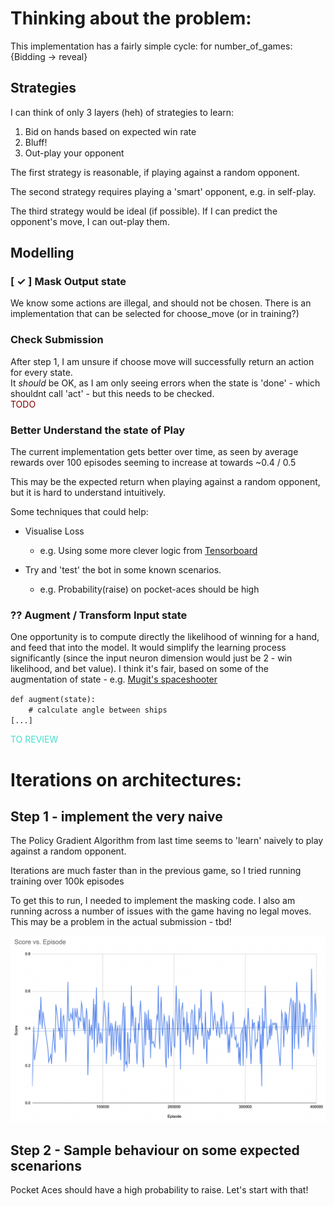 # Thinking about the problem:

This implementation has a fairly simple cycle:
for number_of_games:  
    {Bidding -> reveal}

## Strategies
I can think of only 3 layers (heh) of strategies to learn:  

1. Bid on hands based on expected win rate
2. Bluff! 
3. Out-play your opponent

The first strategy is reasonable, if playing against a random opponent. 

The second strategy requires playing a 'smart' opponent, e.g. in self-play.

The third strategy would be ideal (if possible). If I can predict the opponent's move, I can out-play them.

## Modelling


### [ ✓ ] Mask Output state
We know some actions are illegal, and should not be chosen. There is an implementation that can be selected for choose_move (or in training?)

### Check Submission 
After step 1, I am unsure if choose move will successfully return an action for every state.  
It *should* be OK, as I am only seeing errors when the state is 'done' - which shouldnt call 'act' - but this needs to be checked.  
<span style="color:maroon">TODO</span>

### Better Understand the state of Play 
The current implementation gets better over time, as seen by average rewards over 100 episodes seeming to increase at towards ~0.4 / 0.5 

This may be the expected return when playing against a random opponent, but it is hard to understand intuitively. 

Some techniques that could help:
- Visualise Loss 
    - e.g. Using some more clever logic from [Tensorboard](https://www.tensorflow.org/tensorboard/get_started)

- Try and 'test' the bot in some known scenarios. 
    - e.g. Probability(raise) on pocket-aces should be high


### ?? Augment / Transform Input state
One opportunity is to compute directly the likelihood of winning for a hand, and feed that into the model. 
It would simplify the learning process significantly (since the input neuron dimension would just be 2 - win likelihood, and bet value). 
I think it's fair, based on some of the augmentation of state - e.g. [Mugit's spaceshooter](https://s3.us-west-2.amazonaws.com/secure.notion-static.com/a3294ba2-569c-4bd8-9f71-3e584be7ee07/team_honey_mugit.py?X-Amz-Algorithm=AWS4-HMAC-SHA256&X-Amz-Content-Sha256=UNSIGNED-PAYLOAD&X-Amz-Credential=AKIAT73L2G45EIPT3X45%2F20220819%2Fus-west-2%2Fs3%2Faws4_request&X-Amz-Date=20220819T060314Z&X-Amz-Expires=86400&X-Amz-Signature=2f7dd8198bca067c691fecddea2c3765b6d20fb4430ec30590d256dd8d19a1b4&X-Amz-SignedHeaders=host&response-content-disposition=filename%20%3D%22team_honey_mugit.py%22&x-id=GetObject)

`def augment(state):`  
`    # calculate angle between ships`  
`[...]` 

<span style="color:turquoise">TO REVIEW</span>



# Iterations on architectures:

## Step 1 - implement the very naive 
The Policy Gradient Algorithm from last time seems to 'learn' naively to play against a random opponent.

Iterations are much faster than in the previous game, so I tried running training over 100k episodes

To get this to run, I needed to implement the masking code.
I also am running across a number of issues with the game having no legal moves. This may be a problem in the actual submission - tbd!

![Returns over time, batch 1](Images/Step1_results.png)

## Step 2 - Sample behaviour on some expected scenarions
Pocket Aces should have a high probability to raise. Let's start with that!
